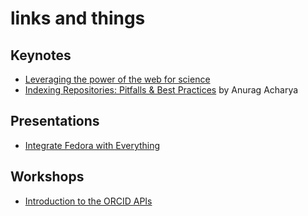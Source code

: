 
# links and things

## Keynotes

+ [Leveraging the power of the web for science](http://www.slideshare.net/kaythaney/leveraging-the-power-of-the-web-open-repositories-2015)
+ [Indexing Repositories: Pitfalls & Best Practices](http://www.or2015.net/wp-content/uploads/2015/06/or-2015-anurag-google-scholar.pdf) by Anurag Acharya 

## Presentations

+ [Integrate Fedora with Everything](https://www.ats.amherst.edu/~acoburn/integration/#/)

## Workshops

+ [Introduction to the ORCID APIs](http://www.slideshare.net/ORCIDSlides/orcid-api-workshop-or2015)


